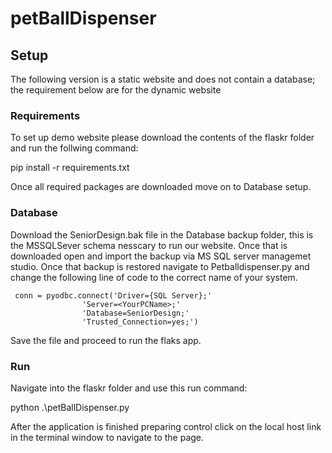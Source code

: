 # petBallDispenser
## Setup
The following version is a static website and does not contain a database; the requirement below are for the dynamic website

### Requirements
To set up demo website please download the contents of the flaskr folder and run the follwing command:

 pip install -r requirements.txt
 
 Once all required packages are downloaded move on to Database setup. 
 ### Database 
 Download the SeniorDesign.bak file in the Database backup folder, this is the MSSQLSever schema nesscary to run our website. Once that is downloaded
 open and import the backup via MS SQL server managemet studio. Once that backup is restored navigate to Petballdispenser.py and change the following
 line of code to the correct name of your system. 
 
     conn = pyodbc.connect('Driver={SQL Server};'
                    'Server=<YourPCName>;'
                    'Database=SeniorDesign;'
                    'Trusted_Connection=yes;')
                    
  Save the file and proceed to run the flaks app.
 
 ### Run
 Navigate into the flaskr folder and use this run command:
 
 python .\petBallDispenser.py
 
 After the application is finished preparing control click on the local host link in the terminal window to navigate to the page.
